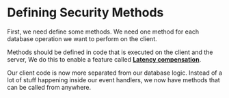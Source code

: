 # Defining Security Methods

First, we need define some methods. We need one method for each database operation we want to perform on the client.

Methods should be defined in code that is executed on the client and the server, We do this to enable a feature called **[Latency compensation]()**.

Our client code is now more separated from our database logic. Instead of a lot of stuff happening inside our event handlers, we now have methods that can be called from anywhere.
